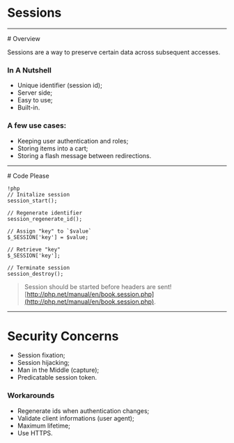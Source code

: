 # Sessions

---

# Overview

Sessions are a way to preserve certain data across subsequent accesses.

### In A Nutshell

* Unique identifier (session id);
* Server side;
* Easy to use;
* Built-in.

### A few use cases:

* Keeping user authentication and roles;
* Storing items into a cart;
* Storing a flash message between redirections.

---

# Code Please

    !php
    // Initalize session
    session_start();

    // Regenerate identifier
    session_regenerate_id();

    // Assign "key" to `$value`
    $_SESSION['key'] = $value;

    // Retrieve "key"
    $_SESSION['key'];

    // Terminate session
    session_destroy();


> Session should be started before headers are sent!
> [http://php.net/manual/en/book.session.php](http://php.net/manual/en/book.session.php).

---

# Security Concerns

* Session fixation;
* Session hijacking;
* Man in the Middle (capture);
* Predicatable session token.

### Workarounds

* Regenerate ids when authentication changes;
* Validate client informations (user agent);
* Maximum lifetime;
* Use HTTPS.
